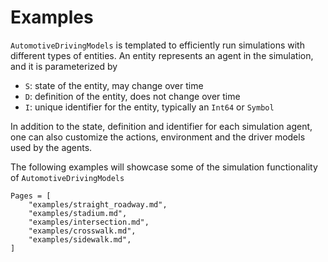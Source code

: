 # Examples

`AutomotiveDrivingModels` is templated to efficiently run simulations with different types of entities.
An entity represents an agent in the simulation, and it is parameterized by

- `S`: state of the entity, may change over time
- `D`: definition of the entity, does not change over time
- `I`: unique identifier for the entity, typically an `Int64` or `Symbol`

In addition to the state, definition and identifier for each simulation agent,
one can also customize the actions, environment and the driver models used by
the agents.

The following examples will showcase some of the simulation functionality of `AutomotiveDrivingModels`

```@contents
Pages = [
    "examples/straight_roadway.md",
    "examples/stadium.md",
    "examples/intersection.md",
    "examples/crosswalk.md",
    "examples/sidewalk.md",
]

```
